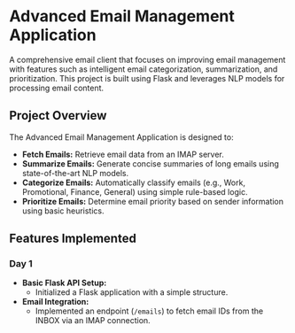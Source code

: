 # Advanced Email Management Application

A comprehensive email client that focuses on improving email management with features such as intelligent email categorization, summarization, and prioritization. This project is built using Flask and leverages NLP models for processing email content.

## Project Overview

The Advanced Email Management Application is designed to:
- **Fetch Emails:** Retrieve email data from an IMAP server.
- **Summarize Emails:** Generate concise summaries of long emails using state-of-the-art NLP models.
- **Categorize Emails:** Automatically classify emails (e.g., Work, Promotional, Finance, General) using simple rule-based logic.
- **Prioritize Emails:** Determine email priority based on sender information using basic heuristics.

## Features Implemented

### Day 1
- **Basic Flask API Setup:** 
  - Initialized a Flask application with a simple structure.
- **Email Integration:** 
  - Implemented an endpoint (`/emails`) to fetch email IDs from the INBOX via an IMAP connection.
  
